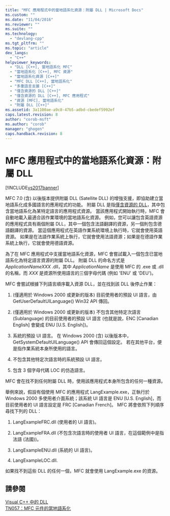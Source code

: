 ```yaml
---
title: "MFC 應用程式中的當地語系化資源：附屬 DLL | Microsoft Docs"
ms.custom: ""
ms.date: "11/04/2016"
ms.reviewer: ""
ms.suite: ""
ms.technology: 
  - "devlang-cpp"
ms.tgt_pltfrm: ""
ms.topic: "article"
dev_langs: 
  - "C++"
helpviewer_keywords: 
  - "DLL [C++], 當地語系化 MFC"
  - "當地語系化 [C++], MFC 資源"
  - "當地語系化資源 [C++]"
  - "MFC DLL [C++], 當地語系化"
  - "多重語言支援 [C++]"
  - "僅含資源的 DLL [C++]"
  - "僅含資源的 DLL [C++], MFC 應用程式"
  - "資源 [MFC], 當地語系化"
  - "附屬 DLL [C++]"
ms.assetid: 3a1100ae-a9c8-47b5-adbd-cbedef5992ef
caps.latest.revision: 8
author: "corob-msft"
ms.author: "corob"
manager: "ghogen"
caps.handback.revision: 8
---
```

# MFC 應用程式中的當地語系化資源：附屬 DLL
[!INCLUDE[vs2017banner](../assembler/inline/includes/vs2017banner.md)]

MFC 7.0 \(含\) 以後版本提供附屬 DLL \(Satellite DLL\) 的增強支援，即協助建立當地語系化成多國語言的應用程式的功能。  附屬 DLL 是指[僅含資源的 DLL](../build/creating-a-resource-only-dll.md)，其中包含當地語系化為某特定語言的應用程式資源。  當該應用程式開始執行時，MFC 會自動地載入最適合該作業環境的當地語系化資源。  例如，您可以讓包含英語資源的應用程式具有兩個附屬 DLL，其中一個包含法語翻譯的資源，另一個則包含德語翻譯的資源。  當這個應用程式在英語作業系統環境上執行時，它就會使用英語資源。  如果是在法語作業系統上執行，它就會使用法語資源；如果是在德語作業系統上執行，它就會使用德語資源。  
  
 為了在 MFC 應用程式中支援當地語系化資源，MFC 會嘗試載入一個包含已當地語系化為特定語言資源的附屬 DLL。  附屬 DLL 的命名方式是 *ApplicationNameXXX* .dll，其中 *ApplicationName* 是使用 MFC 的 .exe 或 .dll 的名稱，而 *XXX* 是資源所使用語言的三個字母代碼 \(例如 'ENU' 或 'DEU'\)。  
  
 MFC 會嘗試根據下列語言順序載入資源 DLL，並在找到該 DLL 後停止作業：  
  
1.  \(僅適用於 Windows 2000 或更新的版本\) 目前使用者的預設 UI 語言，由 GetUserDefaultUILanguage\(\) Win32 API 傳回。  
  
2.  \(僅適用於 Windows 2000 或更新的版本\) 不包含其他特定次語言 \(Sublanguage\) 的目前使用者的預設 UI 語言 \(也就是說，ENC \[Canadian English\] 會變成 ENU \[U.S.   English\]\)。  
  
3.  系統的預設 UI 語言。  在 Windows 2000 \(含\) 以後版本中，GetSystemDefaultUILanguage\(\) API 會傳回這個設定。  若在其他平台，便是指作業系統本身所使用的語言。  
  
4.  不包含其他特定次語言時的系統預設 UI 語言。  
  
5.  包含 3 個字母代碼 LOC 的仿造語言。  
  
 MFC 會在找不到任何附屬 DLL 時，使用該應用程式本身所包含的任何一種資源。  
  
 舉例來說，假設有個使用 MFC 的應用程式 LangExample.exe，正執行於 Windows 2000 多使用者介面系統；該系統 UI 語言是 ENU \[U.S.   English\]，而目前使用者的 UI 語言設定是 FRC \[Canadian French\]。  MFC 將會依照下列順序尋找下列的 DLL：  
  
1.  LangExampleFRC.dll \(使用者的 UI 語言\)。  
  
2.  LangExampleFRA.dll \(不包含次語言時的使用者 UI 語言，在這個範例中是指法語 \(法國\)\)。  
  
3.  LangExampleENU.dll \(系統的 UI 語言\)。  
  
4.  LangExampleLOC.dll.  
  
 如果找不到這些 DLL 的任何一個，MFC 就會使用 LangExample.exe 的資源。  
  
## 請參閱  
 [Visual C\+\+ 中的 DLL](../build/dlls-in-visual-cpp.md)   
 [TN057：MFC 元件的當地語系化](../mfc/tn057-localization-of-mfc-components.md)